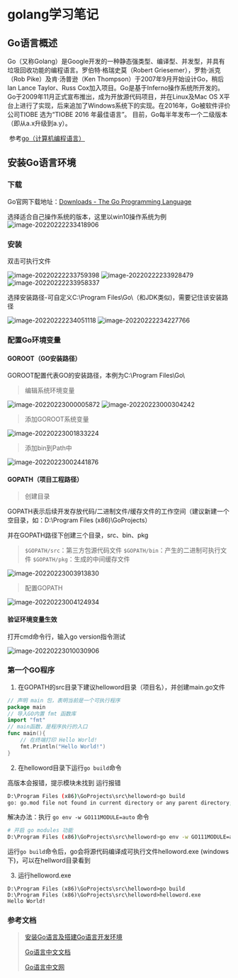 # golang学习笔记

## Go语言概述

​		Go（又称Golang）是Google开发的一种静态强类型、编译型、并发型，并具有垃圾回收功能的编程语言。罗伯特·格瑞史莫（Robert Griesemer），罗勃·派克（Rob Pike）及肯·汤普逊（Ken Thompson）于2007年9月开始设计Go，稍后Ian Lance Taylor、Russ Cox加入项目。Go是基于Inferno操作系统所开发的。Go于2009年11月正式宣布推出，成为开放源代码项目，并在Linux及Mac OS X平台上进行了实现，后来追加了Windows系统下的实现。在2016年，Go被软件评价公司TIOBE 选为“TIOBE 2016 年最佳语言”。 目前，Go每半年发布一个二级版本（即从a.x升级到a.y）。

​		参考[go（计算机编程语言）](https://baike.baidu.com/item/go/953521?fromtitle=Go%E8%AF%AD%E8%A8%80) 

## 安装Go语言环境

### 下载
Go官网下载地址：[Downloads - The Go Programming Language](https://golang.google.cn/dl/)

选择适合自己操作系统的版本，这里以win10操作系统为例
![image-20220222233418906](https://s2.loli.net/2022/02/22/NXwiCbEJGTFqan1.png)

### 安装
双击可执行文件

![image-20220222233759398](https://s2.loli.net/2022/02/22/fYSLg8cyPvlMxiT.png)
![image-20220222233928479](https://s2.loli.net/2022/02/22/f4T3zy62m7tUuiq.png)
![image-20220222233958337](https://s2.loli.net/2022/02/22/cJRhl1X2WIA3Lar.png)

选择安装路径-可自定义C:\Program Files\Go\（和JDK类似)，需要记住该安装路径

![image-20220222234051118](https://s2.loli.net/2022/02/22/ARVTraJeFsEDUP5.png)
![image-20220222234227766](https://s2.loli.net/2022/02/22/f1CMKRHpgFXIxiN.png)

### 配置Go环境变量

#### GOROOT（GO安装路径）

GOROOT配置代表GO的安装路径，本例为C:\Program Files\Go\

> 编辑系统环境变量

![image-20220223000005872](https://s2.loli.net/2022/02/23/IQDW5lCXFkdp2KG.png)
![image-20220223000304242](https://s2.loli.net/2022/02/23/bOEYMHglywWrNPf.png)

> 添加GOROOT系统变量

![image-20220223001833224](https://s2.loli.net/2022/02/23/svGMIdURT6hFlVP.png)

> 添加bin到Path中

![image-20220223002441876](https://s2.loli.net/2022/02/23/TQIfDVACxeScw9l.png)

#### GOPATH（项目工程路径）

> 创建目录

GOPATH表示后续开发存放代码/二进制文件/缓存文件的工作空间（建议新建一个空目录，如：D:\Program Files (x86)\GoProjects）

并在GOPATH路径下创建三个目录，src、bin、pkg

> `$GOPATH/src`：第三方包源代码文件
> `$GOPATH/bin`：产生的二进制可执行文件
> `$GOPATH/pkg`：生成的中间缓存文件

![image-20220223003913830](https://s2.loli.net/2022/02/23/rh5ot6xAFsHwgYv.png)

> 配置GOPATH

![image-20220223004124934](https://s2.loli.net/2022/02/23/yuTbqNdsj64hftQ.png)

#### 验证环境变量生效

打开cmd命令行，输入go version指令测试

![image-20220223010030906](https://s2.loli.net/2022/02/23/6frd2EnTl9GHyJN.png)

### 第一个GO程序

1. 在GOPATH的src目录下建议helloword目录（项目名），并创建main.go文件

```go
// 声明 main 包，表明当前是一个可执行程序
package main
// 导入GO内置 fmt 函数库
import "fmt"
// main函数，是程序执行的入口
func main(){
    // 在终端打印 Hello World!
    fmt.Println("Hello World!")
}
```

2. 在helloword目录下运行`go build`命令

高版本会报错，提示模块未找到
运行报错
```bash
D:\Program Files (x86)\GoProjects\src\helloword>go build
go: go.mod file not found in current directory or any parent directory; see 'go help modules'
```

解决办法：执行 `go env -w GO111MODULE=auto` 命令

```bash
# 开启 go modules 功能
D:\Program Files (x86)\GoProjects\src\helloword>go env -w GO111MODULE=auto
```

运行`go build`命令后，go会将源代码编译成可执行文件helloword.exe (windows下)，可以在hellword目录看到

3. 运行helloword.exe

```
D:\Program Files (x86)\GoProjects\src\helloword>go build
D:\Program Files (x86)\GoProjects\src\helloword>helloword.exe
Hello World!
```

### 参考文档

> [安装Go语言及搭建Go语言开发环境](https://www.cnblogs.com/aaronthon/p/10587487.html)
>
> [Go语言中文文档](https://www.topgoer.com/)
>
> [Go语言中文网](http://books.studygolang.com/)

